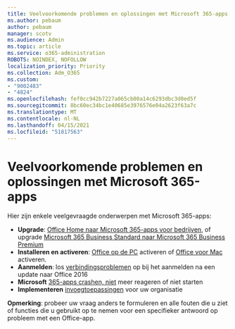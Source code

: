 ```yaml
---
title: Veelvoorkomende problemen en oplossingen met Microsoft 365-apps
ms.author: pebaum
author: pebaum
manager: scotv
ms.audience: Admin
ms.topic: article
ms.service: o365-administration
ROBOTS: NOINDEX, NOFOLLOW
localization_priority: Priority
ms.collection: Adm_O365
ms.custom:
- "9002483"
- "4824"
ms.openlocfilehash: fef0cc942b7227a065cb00a14c6293dbc3d0ed5f
ms.sourcegitcommit: 8bc60ec34bc1e40685e3976576e04a2623f63a7c
ms.translationtype: MT
ms.contentlocale: nl-NL
ms.lasthandoff: 04/15/2021
ms.locfileid: "51817563"
---
```

# <a name="common-issues-and-resolutions-with-microsoft-365-apps"></a>Veelvoorkomende problemen en oplossingen met Microsoft 365-apps

Hier zijn enkele veelgevraagde onderwerpen met Microsoft 365-apps:

- **Upgrade**:  [Office Home naar Microsoft 365-apps voor bedrijven](https://support.office.com/article/how-do-i-upgrade-office-ee68f6cf-422f-464a-82ec-385f65391350#OfficeVersion=Office_365_subscription), of upgrade  [Microsoft 365 Business Standard naar Microsoft 365 Business Premium](https://docs.microsoft.com/microsoft-365/business/migrate-to-microsoft-365-business)
- **Installeren en activeren**: [Office op de PC](https://support.office.com/article/activate-office-5bd38f38-db92-448b-a982-ad170b1e187e) activeren of [Office voor Mac](https://support.office.com/article/activate-office-for-mac-7f6646b1-bb14-422a-9ad4-a53410fcefb2) activeren.
- **Aanmelden**: los [verbindingsproblemen](https://docs.microsoft.com/office365/troubleshoot/authentication/connection-issue-when-sign-in-office-2016) op bij het aanmelden na een update naar Office 2016
- **Microsoft** [365-apps crashen, niet](https://docs.microsoft.com/alchemyinsights/office-apps-don't-launch-start) meer reageren of niet starten
- **Implementeren** [invoegtoepassingen](https://docs.microsoft.com/microsoft-365/admin/manage/manage-deployment-of-add-ins?view=o365-worldwide) voor uw organisatie

**Opmerking**: probeer uw vraag anders te formuleren en alle fouten die u ziet of functies die u gebruikt op te nemen voor een specifieker antwoord op probleem met een Office-app.
